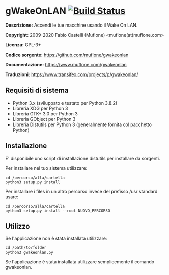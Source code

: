 gWakeOnLAN [![Build Status](https://travis-ci.org/muflone/gwakeonlan.svg?branch=master)](https://travis-ci.org/muflone/gwakeonlan)
==========
**Descrizione:** Accendi le tue macchine usando il Wake On LAN.

**Copyright:** 2009-2020 Fabio Castelli (Muflone) <muflone(at)muflone.com>

**Licenza:** GPL-3+

**Codice sorgente:** https://github.com/muflone/gwakeonlan

**Documentazione:** https://www.muflone.com/gwakeonlan

**Traduzioni:** https://www.transifex.com/projects/p/gwakeonlan/

Requisiti di sistema
--------------------

* Python 3.x (sviluppato e testato per Python 3.8.2)
* Libreria XDG per Python 3
* Libreria GTK+ 3.0 per Python 3
* Libreria GObject per Python 3
* Libreria Distutils per Python 3 (generalmente fornita col pacchetto Python)

Installazione
-------------

E' disponibile uno script di installazione distutils per installare da sorgenti.

Per installare nel tuo sistema utilizzare:

    cd /percorso/alla/cartella
    python3 setup.py install

Per installare i files in un altro percorso invece del prefisso /usr standard
usare:

    cd /percorso/alla/cartella
    python3 setup.py install --root NUOVO_PERCORSO

Utilizzo
--------

Se l'applicazione non è stata installata utilizzare:

    cd /path/to/folder
    python3 gwakeonlan.py

Se l'applicazione è stata installata utilizzare semplicemente il comando
gwakeonlan.
